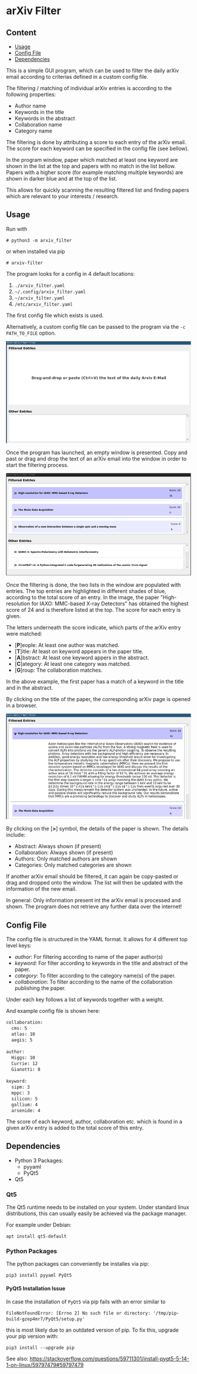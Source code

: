 # arXiv Filter

## Content

- [Usage](#usage)
- [Config File](#config-File)
- [Dependencies](#dependencies)

This is a simple GUI program, which can be used to filter the daily arXiv email according to criterias defined in a custom config file.

The filtering / matching of individual arXiv entries is according to the following properties:

- Author name
- Keywords in the title
- Keywords in the abstract
- Collaboration name
- Category name

The filtering is done by attributing a score to each entry of the arXiv email. The score for each keyword can be specified in the config file (see bellow).

In the program window, paper which matched at least one keyword are shown in the list at the top and papers with no match in the list bellow. Papers with a higher score (for example matching multiple keywords) are shown in darker blue and at the top of the list.

This allows for quickly scanning the resulting filtered list and finding papers which are relevant to your interests / research.

## Usage
Run with

    # python3 -m arxiv_filter

or when installed via pip

    # arxiv-filter

The program looks for a config in 4 default locations:

1. `./arxiv_filter.yaml`
2. `~/.config/arxiv_filter.yaml`
3. `~/arxiv_filter.yaml`
4. `/etc/arxiv_filter.yaml`

The first config file which exists is used.

Alternatively, a custom config file can be passed to the program via the `-c PATH_TO_FILE` option.

![Empty program window after start-up.](doc/images/WindowEmpty.png)

Once the program has launched, an empty window is presented. Copy and past or drag and drop the text of an arXiv email into the window in order to start the filtering process.

![Program window showing filtered arXiv entries after copy/paste or drag-n-drop.](doc/images/WindowFiltered.png)

Once the filtering is done, the two lists in the window are populated with entries. The top entries are highlighted in different shades of blue, according to the total score of an entry. In the image, the paper "High-resolution for IAXO: MMC-based X-ray Detectors" has obtained the highest score of 24 and is therefore listed at the top. The score for each entry is given.

The letters underneath the score indicate, which parts of the arXiv entry were matched:

- [**P**]eople: At least one author was matched.
- [**T**]itle: At least on keyword appears in the paper title.
- [**A**]bstract: At least one keyword appers in the abstract.
- [**C**]ategory: At least one category was matched.
- [**G**]roup: The collaboration matches.

In the above example, the first paper has a match of a keyword in the title and in the abstract.

By clicking on the title of the paper, the corresponding arXiv page is opened in a browser.

![Entry of the filtered list showing the details of the paper](doc/images/WindowDetails.png)

By clicking on the [**>**] symbol, the details of the paper is shown. The details include:

- Abstract: Always shown (if present)
- Collaboration: Always shown (if present)
- Authors: Only matched authors are shown
- Categories: Only matched categories are shown

If another arXiv email should be filtered, it can again be copy-pasted or drag and dropped onto the window. The list will then be updated with the information of the new email.

In general: Only information present int the arXiv email is processed and shown. The program does not retrieve any further data over the internet!

## Config File
The config file is structured in the YAML format. It allows for 4 different top level keys:

- _author_: For filtering according to name of the paper author(s)
- _keyword_: For filter according to keywords in the title and abstract of the paper.
- _category_: To filter according to the category name(s) of the paper.
- _collaboration_: To filter according to the name of the collaboration publishing the paper.

Under each key follows a list of keywords together with a weight.

And example config file is shown here:

    collaboration:
      cms: 5
      atlas: 10
      aegis: 5

    author:
      Higgs: 10
      Currie: 12
      Gianotti: 8

    keyword:
      sipm: 3
      mppc: 3
      silicon: 5
      gallium: 4
      arsenide: 4

The score of each keyword, author, collaboration etc. which is found in a given arXiv entry is added to the total score of this entry.

## Dependencies
- Python 3 Packages:
  - pyyaml
  - PyQt5
- Qt5

### Qt5
The Qt5 runtime needs to be installed on your system. Under standard linux distributions, this can usually easily be achieved via the package manager.

For example under Debian:

    apt install qt5-default

### Python Packages
The python packages can conveniently be installes via pip:

    pip3 install pyyaml PyQt5

#### PyQt5 Installation Issue
In case the installation of `PyQt5` via pip fails with an error similar to

    FileNotFoundError: [Errno 2] No such file or directory: '/tmp/pip-build-gzep4mr7/PyQt5/setup.py'

this is most likely due to an outdated version of pip. To fix this, upgrade your pip version with:

    pip3 install --upgrade pip

See also: https://stackoverflow.com/questions/59711301/install-pyqt5-5-14-1-on-linux/59797479#59797479

